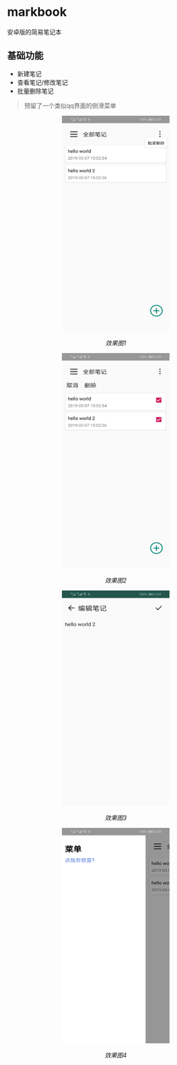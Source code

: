 # markbook
安卓版的简易笔记本
## 基础功能
- 新建笔记
- 查看笔记/修改笔记
- 批量删除笔记
>预留了一个类似qq界面的侧滑菜单

<p align="center">
	<img src="https://github.com/tiantianchiji/markbook/blob/master/61557212644_.pic.jpg?raw=true" alt="Sample"  width="250" height="500">
	<p align="center">
		<em>效果图1</em>
	</p>
</p>
<p align="center">
	<img src="https://github.com/tiantianchiji/markbook/blob/master/51557212643_.pic.jpg?raw=true" alt="Sample"  width="250" height="500">
	<p align="center">
		<em>效果图2</em>
	</p>
</p>
<p align="center">
	<img src="https://github.com/tiantianchiji/markbook/blob/master/41557212642_.pic.jpg?raw=true" alt="Sample"  width="250" height="500">
	<p align="center">
		<em>效果图3</em>
	</p>
</p>
<p align="center">
	<img src="https://github.com/tiantianchiji/markbook/blob/master/31557212641_.pic.jpg?raw=true" alt="Sample"  width="250" height="500">
	<p align="center">
		<em>效果图4</em>
	</p>
</p>
